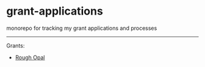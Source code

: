 # grant-applications
monorepo for tracking my grant applications and processes

---

Grants:
- [Rough Opal](./rough-opal)